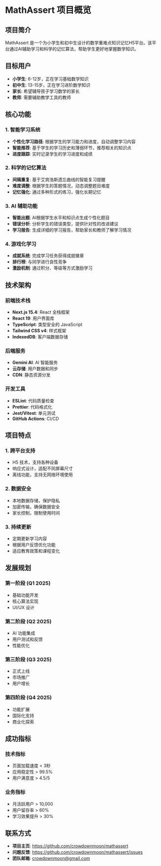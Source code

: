 # MathAssert 项目概览

## 项目简介

MathAssert 是一个为小学生和初中生设计的数学重难点知识记忆H5平台。该平台通过AI辅助学习和科学的记忆算法，帮助学生更好地掌握数学知识。

## 目标用户

- **小学生**: 6-12岁，正在学习基础数学知识
- **初中生**: 13-15岁，正在学习进阶数学知识
- **家长**: 希望辅导孩子学习数学的家长
- **教师**: 需要辅助教学工具的教师

## 核心功能

### 1. 智能学习系统
- **个性化学习路径**: 根据学生的学习能力和进度，自动调整学习内容
- **智能推荐**: 基于学生的学习历史和薄弱环节，推荐相关的知识点
- **进度跟踪**: 实时记录学生的学习进度和成绩

### 2. 科学的记忆算法
- **间隔重复**: 基于艾宾浩斯遗忘曲线的智能复习提醒
- **难度调整**: 根据学生的答题情况，动态调整题目难度
- **记忆强化**: 通过多种形式的练习，强化长期记忆

### 3. AI 辅助功能
- **智能出题**: AI根据学生水平和知识点生成个性化题目
- **错误分析**: 分析学生的错误类型，提供针对性的改进建议
- **学习报告**: 生成详细的学习报告，帮助家长和教师了解学习情况

### 4. 游戏化学习
- **成就系统**: 完成学习任务获得成就徽章
- **排行榜**: 与同学进行良性竞争
- **激励机制**: 通过积分、等级等方式激励学习

## 技术架构

### 前端技术栈
- **Next.js 15.4**: React 全栈框架
- **React 19**: 用户界面库
- **TypeScript**: 类型安全的 JavaScript
- **Tailwind CSS v4**: 样式框架
- **IndexedDB**: 客户端数据存储

### 后端服务
- **Gemini AI**: AI 智能服务
- **云存储**: 用户数据和同步
- **CDN**: 静态资源分发

### 开发工具
- **ESLint**: 代码质量检查
- **Prettier**: 代码格式化
- **Jest/Vitest**: 单元测试
- **GitHub Actions**: CI/CD

## 项目特点

### 1. 跨平台支持
- H5 技术，支持各种设备
- 响应式设计，适配不同屏幕尺寸
- 离线功能，支持无网络环境使用

### 2. 数据安全
- 本地数据存储，保护隐私
- 加密传输，确保数据安全
- 家长控制，限制使用时间

### 3. 持续更新
- 定期更新学习内容
- 根据用户反馈优化功能
- 适应教育政策和课程变化

## 发展规划

### 第一阶段 (Q1 2025)
- 基础功能开发
- 核心算法实现
- UI/UX 设计

### 第二阶段 (Q2 2025)
- AI 功能集成
- 用户测试和反馈
- 性能优化

### 第三阶段 (Q3 2025)
- 正式上线
- 市场推广
- 用户增长

### 第四阶段 (Q4 2025)
- 功能扩展
- 国际化支持
- 商业化探索

## 成功指标

### 技术指标
- 页面加载速度 < 3秒
- 应用稳定性 > 99.5%
- 用户满意度 > 4.5/5

### 业务指标
- 月活跃用户 > 10,000
- 用户留存率 > 60%
- 学习效果提升 > 30%

## 联系方式

- **项目主页**: https://github.com/crowdownmoon/mathassert
- **问题反馈**: https://github.com/crowdownmoon/mathassert/issues
- **团队邮箱**: crowdownmoon@gmail.com